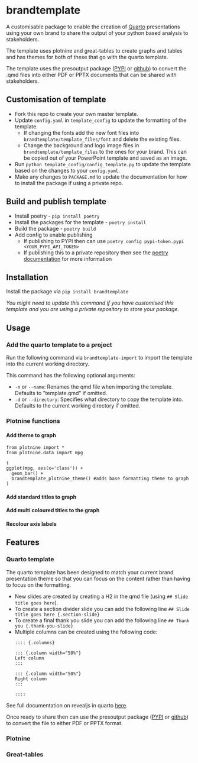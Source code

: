 # brandtemplate

A customisable package to enable the creation of [Quarto](https://quarto.org/) presentations using your own brand to share the output of your python based analysis to stakeholders. 

The template uses plotnine and great-tables to create graphs and tables and has themes for both of these that go with the quarto template.

The template uses the presoutput package ([PYPI](https://pypi.org/project/presoutput/) or [github](https://github.com/aplunket/presoutput)) to convert the .qmd files into either PDF or PPTX documents that can be shared with stakeholders.

## Customisation of template

- Fork this repo to create your own master template.
- Update `config.yaml` in `template_config` to update the formatting of the template.
  - If changing the fonts add the new font files into `brandtemplate/template_files/font` and delete the existing files.
  - Change the background and logo image files in `brandtemplate/template_files` to the ones for your brand. This can be copied out of your PowerPoint template and saved as an image.
- Run `python template_config/config_template.py` to update the template based on the changes to your `config.yaml`.
- Make any changes to `PACKAGE.md` to update the documentation for how to install the package if using a private repo.

## Build and publish template

- Install poetry - `pip install poetry`
- Install the packages for the template - `poetry install`
- Build the package - `poetry build`
- Add config to enable publishing
  - If publishing to PYPI then can use `poetry config pypi-token.pypi <YOUR_PYPI_API_TOKEN>`
  - If publishing this to a private repository then see the [poetry documentation](https://python-poetry.org/docs/repositories/#publishing-to-a-private-repository) for more information

## Installation

Install the package via `pip install brandtemplate`

*You might need to update this command if you have customised this template and you are using a private repository to store your package.*

## Usage

### Add the quarto template to a project

Run the following command via `brandtemplate-import` to import the template into the current working directory.

This command has the following optional arguments:
- `-n` or `--name`: Renames the qmd file when importing the template. Defaults to "template.qmd" if omitted.
- `-d` or `--directory`: Specifies what directory to copy the template into. Defaults to the current working directory if omitted.

### Plotnine functions

#### Add theme to graph 

```{python}
from plotnine import *
from plotnine.data import mpg

(
ggplot(mpg, aes(x='class')) +
  geom_bar() +
  brandtemplate_plotnine_theme() #adds base formatting theme to graph
)
```

#### Add standard titles to graph 

#### Add multi coloured titles to the graph

#### Recolour axis labels 

## Features

### Quarto template

The quarto template has been designed to match your current brand presentation theme so that you can focus on the content rather than having to focus on the formatting. 

- New slides are created by creating a H2 in the qmd file (using `## Slide title goes here`).
- To create a section divider slide you can add the following line `## Slide title goes here {.section-slide}`
- To create a final thank you slide you can add the following line `## Thank you {.thank-you-slide}`
- Multiple columns can be created using the following code:
  ```{quarto}
  :::: {.columns}

  ::: {.column width="50%"}
  Left column
  :::

  ::: {.column width="50%"}
  Right column
  :::
 
  ::::
  ```

See full documentation on revealjs in quarto [here](https://quarto.org/docs/presentations/revealjs/).

Once ready to share then can use the presoutput package ([PYPI](https://pypi.org/project/presoutput/) or [github](https://github.com/aplunket/presoutput)) to convert the file to either PDF or PPTX format.

### Plotnine 

### Great-tables